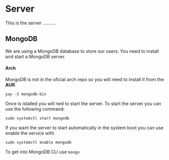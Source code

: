 # Server

This is the server ..........

## MongoDB

We are using a MongoDB database to store our users. You need to install and start a MongoDB server.

#### Arch

MongoDB is not in the oficial arch repo so you will need to install it from the **AUR**.

`yay -S mongodb-bin`

Once is istalled you will ned to start the server.
To start the server you can use the following command:

`sudo systemctl start mongodb`

If you want the server to start automatically in the system boot you can use enable the service with

`sudo systemctl enable mongodb`

To get into MongoDB CLI use `mongo`
